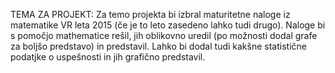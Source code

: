 TEMA ZA PROJEKT:
Za temo projekta bi izbral maturitetne naloge iz matematike VR leta 2015 (če je to leto zasedeno lahko tudi drugo).
Naloge bi s pomočjo mathematice rešil, jih oblikovno uredil (po možnosti dodal grafe za boljšo predstavo) in predstavil. Lahko bi dodal tudi kakšne statistične podatjke o uspešnosti in jih grafično predstavil.
